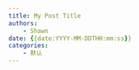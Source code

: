 ```yaml
---
title: My Post Title
authors:
    - Shawn
date: {{date:YYYY-MM-DDTHH:mm:ss}}
categories:
    - 默认
---
```


